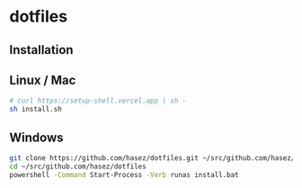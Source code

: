 # dotfiles

## Installation

## Linux / Mac

```sh
# curl https://setup-shell.vercel.app | sh -
sh install.sh
```

## Windows

```sh
git clone https://github.com/hasez/dotfiles.git ~/src/github.com/hasez/dotfiles
cd ~/src/github.com/hasez/dotfiles
powershell -Command Start-Process -Verb runas install.bat
```
